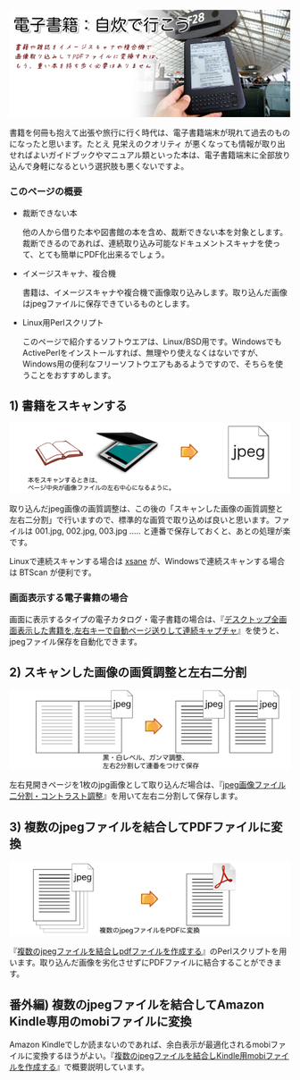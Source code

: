 ![電子書籍：自炊で行こう](readme_pics/title-img2pdf-at-cdg.png)

書籍を何冊も抱えて出張や旅行に行く時代は、電子書籍端末が現れて過去のものになったと思います。たとえ 見栄えのクオリティ が悪くなっても情報が取り出せればよいガイドブックやマニュアル類といった本は、電子書籍端末に全部放り込んで身軽になるという選択肢も悪くないですよ。

### このページの概要

* 裁断できない本

  他の人から借りた本や図書館の本を含め、裁断できない本を対象とします。裁断できるのであれば、連続取り込み可能なドキュメントスキャナを使って、とても簡単にPDF化出来るでしょう。

* イメージスキャナ、複合機

  書籍は、イメージスキャナや複合機で画像取り込みします。取り込んだ画像はjpegファイルに保存できているものとします。

* Linux用Perlスクリプト

  このページで紹介するソフトウエアは、Linux/BSD用です。WindowsでもActivePerlをインストールすれば、無理やり使えなくはないですが、Windows用の便利なフリーソフトウエアもあるようですので、そちらを使うことをおすすめします。

## 1) 書籍をスキャンする

  ![イメージスキャナで書籍をスキャンしjpgファイル化する](readme_pics/img2pdf-step1.png)

取り込んだjpeg画像の画質調整は、この後の「スキャンした画像の画質調整と左右二分割」で行いますので、標準的な画質で取り込めば良いと思います。ファイルは 001.jpg, 002.jpg, 003.jpg ..... と連番で保存しておくと、あとの処理が楽です。

Linuxで連続スキャンする場合は [xsane](http://www.sane-project.org/) が、Windowsで連続スキャンする場合は BTScan が便利です。

### 画面表示する電子書籍の場合

画面に表示するタイプの電子カタログ・電子書籍の場合は、『[デスクトップ全画面表示した書籍を,左右キーで自動ページ送りして連続キャプチャ](capture-desktopimage/)』を使うと、jpegファイル保存を自動化できます。

## 2)  スキャンした画像の画質調整と左右二分割 

  ![jpeg画像ファイル二分割・コントラスト調整 for 書籍スキャン](image-divider/readme_pics/img2pdf-step2.png)

左右見開きページを1枚のjpg画像として取り込んだ場合は、『[jpeg画像ファイル二分割・コントラスト調整](image-divider/)』を用いて左右ニ分割して保存します。

## 3)  複数のjpegファイルを結合してPDFファイルに変換 

  ![複数のjpegファイルを結合しpdfファイルを作成する](jpg2pdf/readme_pics/img2pdf-step3.png)

『[複数のjpegファイルを結合しpdfファイルを作成する](jpg2pdf/)』のPerlスクリプトを用います。取り込んだ画像を劣化させずにPDFファイルに結合することができます。

## 番外編) 複数のjpegファイルを結合してAmazon Kindle専用のmobiファイルに変換

Amazon Kindleでしか読まないのであれば、余白表示が最適化されるmobiファイルに変換するほうがよい。『[複数のjpegファイルを結合しKindle用mobiファイルを作成する](jpg2kindle/)』で概要説明しています。


